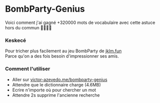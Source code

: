# BombParty-Genius

Voici comment j'ai gagné +320000 mots de vocabulaire avec cette astuce hors du commun 🤯🤯😲😲

### Keskecé

Pour tricher plus facilement au jeu BombParty de [jklm.fun](https://jklm.fun/)  
Parce qu'on a des fois besoin d'impressionner ses amis.

### Comment l'utiliser

-   Aller sur [victor-azevedo.me/bombparty-genius](https://victr.me/bombparty)
-   Attendre que le dictionnaire charge (4.6MB)
-   Ecrire n'importe où pour chercher un mot
-   Attendre 2s supprime l'ancienne recherche
